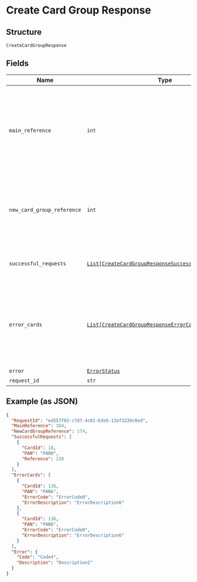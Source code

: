 
# Create Card Group Response

## Structure

`CreateCardGroupResponse`

## Fields

| Name | Type | Tags | Description |
|  --- | --- | --- | --- |
| `main_reference` | `int` | Optional | Reference number for tracking the execution of the requests – new Card Group creation and to move the cards to the new card group.<br>Reference number will be null when the validations of new card group parameters fail. |
| `new_card_group_reference` | `int` | Optional | Reference number for tracking the execution of card group creation.<br>Reference number will be null when the validations of new card group parameters fail. |
| `successful_requests` | [`List[CreateCardGroupResponseSuccessfulRequestsItems]`](../../doc/models/create-card-group-response-successful-requests-items.md) | Optional | List of cards validated and submitted successfully for processing. |
| `error_cards` | [`List[CreateCardGroupResponseErrorCardsItems]`](../../doc/models/create-card-group-response-error-cards-items.md) | Optional | List of cards that failed validation and not submitted for processing.<br>Entity: FailedCardReference<br>This list will be empty when the validations of new card group parameters fail. |
| `error` | [`ErrorStatus`](../../doc/models/error-status.md) | Optional | - |
| `request_id` | `str` | Optional | API Request Id |

## Example (as JSON)

```json
{
  "RequestId": "ed557f02-c7d7-4c01-b3e5-11bf3239c8ed",
  "MainReference": 104,
  "NewCardGroupReference": 174,
  "SuccessfulRequests": [
    {
      "CardId": 18,
      "PAN": "PAN0",
      "Reference": 228
    }
  ],
  "ErrorCards": [
    {
      "CardId": 136,
      "PAN": "PAN6",
      "ErrorCode": "ErrorCode0",
      "ErrorDescription": "ErrorDescription6"
    },
    {
      "CardId": 136,
      "PAN": "PAN6",
      "ErrorCode": "ErrorCode0",
      "ErrorDescription": "ErrorDescription6"
    }
  ],
  "Error": {
    "Code": "Code4",
    "Description": "Description2"
  }
}
```

